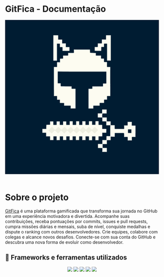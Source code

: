 # GitFica - Documentação

<div align="center"><img id="logo EasyCrit" src="docs/assets/images/logo.png"></img></div><br/>

# Sobre o projeto
[GitFica](https://fga-eps-mds.github.io/2025.1-SGI-Docs/) é uma plataforma gamificada que transforma sua jornada no GitHub em uma experiência motivadora e divertida. Acompanhe suas contribuições, receba pontuações por commits, issues e pull requests, cumpra missões diárias e mensais, suba de nível, conquiste medalhas e dispute o ranking com outros desenvolvedores. Crie equipes, colabore com colegas e alcance novos desafios. Conecte-se com sua conta do GitHub e descubra uma nova forma de evoluir como desenvolvedor.

## 🧰 Frameworks e ferramentas utilizados
<div align="center">
<img src="https://img.shields.io/badge/postgresql-blue?style=for-the-badge&logo=postgresql&logoColor=%23FFFFFF"/>
<img src="https://img.shields.io/badge/nextjs-black?style=for-the-badge&logo=nextjs&logoColor=%23FFFFFF"/>
<img src="https://img.shields.io/badge/django-yellow?style=for-the-badge&logo=fastapi&logoColor=%23FFFFFF"/>
<img src="https://img.shields.io/badge/Docker-2CA5E0?style=for-the-badge&logo=docker&logoColor=white"/>
<img src="https://img.shields.io/badge/mkdocs-lightblue?style=for-the-badge&logo=mkdocs&logoColor=%23FFFFFF"/>
</div>

## 